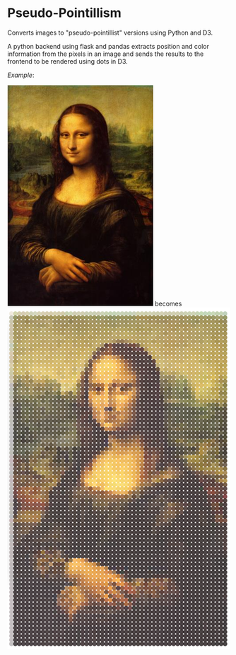 Pseudo-Pointillism
=================

Converts images to "pseudo-pointillist" versions using Python and D3.

A python backend using flask and pandas extracts position and color information from the pixels in an image and sends the results to the frontend to be rendered using dots in D3. 

<em>Example</em>:

<img src="images/mona_lisa_small.jpg"> becomes <img src="results/mona_lisa.png"> 